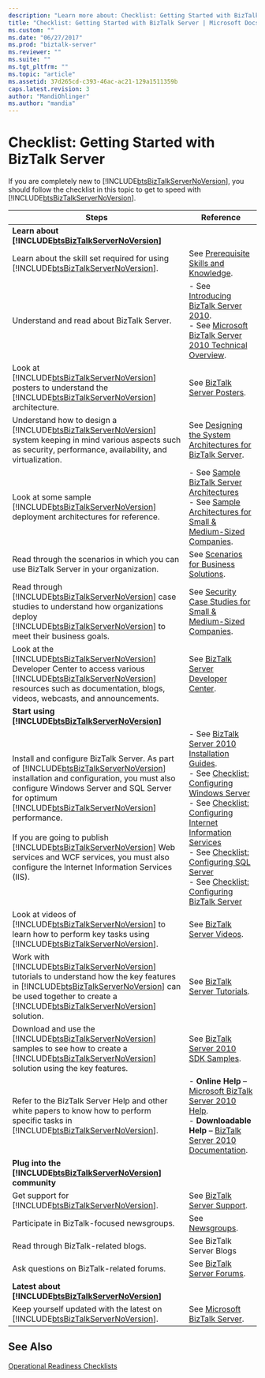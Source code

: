 ```yaml
---
description: "Learn more about: Checklist: Getting Started with BizTalk Server"
title: "Checklist: Getting Started with BizTalk Server | Microsoft Docs"
ms.custom: ""
ms.date: "06/27/2017"
ms.prod: "biztalk-server"
ms.reviewer: ""
ms.suite: ""
ms.tgt_pltfrm: ""
ms.topic: "article"
ms.assetid: 37d265cd-c393-46ac-ac21-129a1511359b
caps.latest.revision: 3
author: "MandiOhlinger"
ms.author: "mandia"
---
```

# Checklist: Getting Started with BizTalk Server
If you are completely new to [!INCLUDE[btsBizTalkServerNoVersion](../includes/btsbiztalkservernoversion-md.md)], you should follow the checklist in this topic to get to speed with [!INCLUDE[btsBizTalkServerNoVersion](../includes/btsbiztalkservernoversion-md.md)].


|                                                                                                                                                                                                                                                                              Steps                                                                                                                                                                                                                                                                               |                                                                                                                                                                                                                                                                                                                   Reference                                                                                                                                                                                                                                                                                                                   |
|------------------------------------------------------------------------------------------------------------------------------------------------------------------------------------------------------------------------------------------------------------------------------------------------------------------------------------------------------------------------------------------------------------------------------------------------------------------------------------------------------------------------------------------------------------------|-----------------------------------------------------------------------------------------------------------------------------------------------------------------------------------------------------------------------------------------------------------------------------------------------------------------------------------------------------------------------------------------------------------------------------------------------------------------------------------------------------------------------------------------------------------------------------------------------------------------------------------------------|
|                                                                                                                                                                                                                                **Learn about [!INCLUDE[btsBizTalkServerNoVersion](../includes/btsbiztalkservernoversion-md.md)]**                                                                                                                                                                                                                                |                                                                                                                                                                                                                                                                                                                                                                                                                                                                                                                                                                                                                                               |
|                                                                                                                                                                                                                 Learn about the skill set required for using [!INCLUDE[btsBizTalkServerNoVersion](../includes/btsbiztalkservernoversion-md.md)].                                                                                                                                                                                                                 |                                                                                                                                                                                                                                                   See [Prerequisite Skills and Knowledge](../core/prerequisite-skills-and-knowledge5.md).                                                                                                                                                                                                                                                   |
|                                                                                                                                                                                                                                                            Understand and read about BizTalk Server.                                                                                                                                                                                                                                                             |                                                                                                                                                                 -   See [Introducing BizTalk Server 2010](../core/introducing-biztalk-server.md).<br />-   See [Microsoft BizTalk Server 2010 Technical Overview](https://go.microsoft.com/fwlink/?LinkId=202654).                                                                                                                                                                 |
|                                                                                                                                                                      Look at [!INCLUDE[btsBizTalkServerNoVersion](../includes/btsbiztalkservernoversion-md.md)] posters to understand the [!INCLUDE[btsBizTalkServerNoVersion](../includes/btsbiztalkservernoversion-md.md)] architecture.                                                                                                                                                                       |                                                                                                                                                                                                                                                        See [BizTalk Server Posters](https://go.microsoft.com/fwlink/?LinkId=155865).                                                                                                                                                                                                                                                         |
|                                                                                                                                                                      Understand how to design a [!INCLUDE[btsBizTalkServerNoVersion](../includes/btsbiztalkservernoversion-md.md)] system keeping in mind various aspects such as security, performance, availability, and virtualization.                                                                                                                                                                       |                                                                                                                                                                                                                                         See [Designing the System Architectures for BizTalk Server](../core/designing-the-system-architectures-for-biztalk-server.md).                                                                                                                                                                                                                                         |
|                                                                                                                                                                                                          Look at some sample [!INCLUDE[btsBizTalkServerNoVersion](../includes/btsbiztalkservernoversion-md.md)] deployment architectures for reference.                                                                                                                                                                                                          |                                                                                                                                                            -   See [Sample BizTalk Server Architectures](../core/sample-biztalk-server-architectures.md)<br />-   See [Sample Architectures for Small & Medium-Sized Companies](../core/sample-architectures-for-small-medium-sized-companies.md).                                                                                                                                                            |
|                                                                                                                                                                                                                                       Read through the scenarios in which you can use BizTalk Server in your organization.                                                                                                                                                                                                                                       |                                                                                                                                                                                                                                                   See [Scenarios for Business Solutions](../core/scenarios-for-business-solutions.md).                                                                                                                                                                                                                                                    |
|                                                                                                                                               Read through [!INCLUDE[btsBizTalkServerNoVersion](../includes/btsbiztalkservernoversion-md.md)] case studies to understand how organizations deploy [!INCLUDE[btsBizTalkServerNoVersion](../includes/btsbiztalkservernoversion-md.md)] to meet their business goals.                                                                                                                                               |                                                                                                                                                                                                                                       See [Security Case Studies for Small & Medium-Sized Companies](../core/security-case-studies-for-small-to-medium-sized-companies.md).                                                                                                                                                                                                                                        |
|                                                                                                                                Look at the [!INCLUDE[btsBizTalkServerNoVersion](../includes/btsbiztalkservernoversion-md.md)] Developer Center to access various [!INCLUDE[btsBizTalkServerNoVersion](../includes/btsbiztalkservernoversion-md.md)] resources such as documentation, blogs, videos, webcasts, and announcements.                                                                                                                                 |                                                                                                                                                                                                                                                    See [BizTalk Server Developer Center](https://go.microsoft.com/fwlink/?LinkId=158758).                                                                                                                                                                                                                                                    |
|                                                                                                                                                                                                                                **Start using [!INCLUDE[btsBizTalkServerNoVersion](../includes/btsbiztalkservernoversion-md.md)]**                                                                                                                                                                                                                                |                                                                                                                                                                                                                                                                                                                                                                                                                                                                                                                                                                                                                                               |
| Install and configure BizTalk Server. As part of [!INCLUDE[btsBizTalkServerNoVersion](../includes/btsbiztalkservernoversion-md.md)] installation and configuration, you must also configure Windows Server and SQL Server for optimum [!INCLUDE[btsBizTalkServerNoVersion](../includes/btsbiztalkservernoversion-md.md)] performance.<br /><br /> If you are going to publish [!INCLUDE[btsBizTalkServerNoVersion](../includes/btsbiztalkservernoversion-md.md)] Web services and WCF services, you must also configure the Internet Information Services (IIS). | -   See [BizTalk Server 2010 Installation Guides](https://go.microsoft.com/fwlink/?LinkId=183138).<br />-   See [Checklist: Configuring Windows Server](~/technical-guides/checklist-configuring-windows-server.md)<br />-   See [Checklist: Configuring Internet Information Services](~/technical-guides/checklist-configuring-internet-information-services.md)<br />-   See [Checklist: Configuring SQL Server](~/technical-guides/checklist-configuring-sql-server.md)<br />-   See [Checklist: Configuring BizTalk Server](~/technical-guides/checklist-configuring-biztalk-server.md) |
|                                                                                                                                                                 Look at videos of [!INCLUDE[btsBizTalkServerNoVersion](../includes/btsbiztalkservernoversion-md.md)] to learn how to perform key tasks using [!INCLUDE[btsBizTalkServerNoVersion](../includes/btsbiztalkservernoversion-md.md)].                                                                                                                                                                 |                                                                                                                                                                                                                                                         See [BizTalk Server Videos](https://go.microsoft.com/fwlink/?LinkId=155889).                                                                                                                                                                                                                                                         |
|                                                                                                  Work with [!INCLUDE[btsBizTalkServerNoVersion](../includes/btsbiztalkservernoversion-md.md)] tutorials to understand how the key features in [!INCLUDE[btsBizTalkServerNoVersion](../includes/btsbiztalkservernoversion-md.md)] can be used together to create a [!INCLUDE[btsBizTalkServerNoVersion](../includes/btsbiztalkservernoversion-md.md)] solution.                                                                                                   |                                                                                                                                                                                                                                                       See [BizTalk Server Tutorials](../core/biztalk-server-tutorials.md).                                                                                                                                                                                                                                                        |
|                                                                                                                                                    Download and use the [!INCLUDE[btsBizTalkServerNoVersion](../includes/btsbiztalkservernoversion-md.md)] samples to see how to create a [!INCLUDE[btsBizTalkServerNoVersion](../includes/btsbiztalkservernoversion-md.md)] solution using the key features.                                                                                                                                                    |                                                                                                                                                                                                                                                    See [BizTalk Server 2010 SDK Samples](../core/samples-in-the-sdk.md).                                                                                                                                                                                                                                                    |
|                                                                                                                                                                                       Refer to the BizTalk Server Help and other white papers to know how to perform specific tasks in [!INCLUDE[btsBizTalkServerNoVersion](../includes/btsbiztalkservernoversion-md.md)].                                                                                                                                                                                       |                                                                                                                                                      -   **Online Help** – [Microsoft BizTalk Server 2010 Help](../core/biztalk-server-core-documentation.md).<br />-   **Downloadable Help** – [BizTalk Server 2010 Documentation](https://go.microsoft.com/fwlink/?LinkId=202656).                                                                                                                                                      |
|                                                                                                                                                                                                                          **Plug into the [!INCLUDE[btsBizTalkServerNoVersion](../includes/btsbiztalkservernoversion-md.md)] community**                                                                                                                                                                                                                          |                                                                                                                                                                                                                                                                                                                                                                                                                                                                                                                                                                                                                                               |
|                                                                                                                                                                                                                               Get support for [!INCLUDE[btsBizTalkServerNoVersion](../includes/btsbiztalkservernoversion-md.md)].                                                                                                                                                                                                                                |                                                                                                                                                                                                                                                        See [BizTalk Server Support](https://go.microsoft.com/fwlink/?LinkId=156438).                                                                                                                                                                                                                                                         |
|                                                                                                                                                                                                                                                            Participate in BizTalk-focused newsgroups.                                                                                                                                                                                                                                                            |                                                                                                                                                                                                                                                              See [Newsgroups](/previous-versions/aa937644(v=msdn.10)).                                                                                                                                                                                                                                                               |
|                                                                                                                                                                                                                                                               Read through BizTalk-related blogs.                                                                                                                                                                                                                                                                |                                                                                                                                                                                                                                                          See BizTalk Server Blogs                                                                                                                                                                                                                                                           |
|                                                                                                                                                                                                                                                             Ask questions on BizTalk-related forums.                                                                                                                                                                                                                                                             |                                                                                                                                                                                                                                                         See [BizTalk Server Forums](https://go.microsoft.com/fwlink/?LinkId=156441).                                                                                                                                                                                                                                                         |
|                                                                                                                                                                                                                               **Latest about [!INCLUDE[btsBizTalkServerNoVersion](../includes/btsbiztalkservernoversion-md.md)]**                                                                                                                                                                                                                                |                                                                                                                                                                                                                                                                                                                                                                                                                                                                                                                                                                                                                                               |
|                                                                                                                                                                                                                   Keep yourself updated with the latest on [!INCLUDE[btsBizTalkServerNoVersion](../includes/btsbiztalkservernoversion-md.md)].                                                                                                                                                                                                                   |                                                                                                                                                                                                                                                       See [Microsoft BizTalk Server](https://go.microsoft.com/fwlink/?LinkId=156443).                                                                                                                                                                                                                                                        |

## See Also
 [Operational Readiness Checklists](~/technical-guides/operational-readiness-checklists.md)